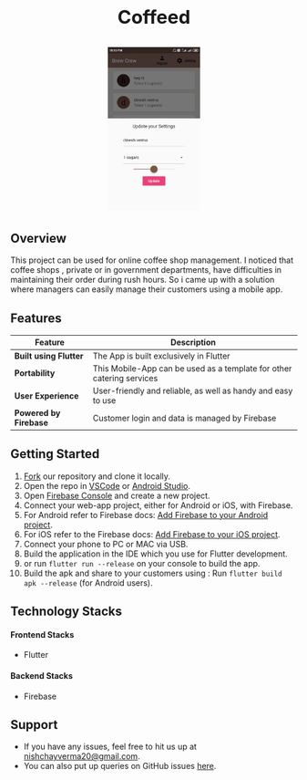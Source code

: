 <h1 align="center"><span><h3>Coffeed</h3></span>
 
 <img src="https://github.com/Nishchayverma/Coffeed/blob/master/Coffeed.jpg" width="32%" alt="Mobile App"/>

## Overview
 
  This project can be used for online coffee shop management. I noticed that coffee shops , private or in government departments, have difficulties in maintaining their order during rush hours. So i came up with a solution where managers can easily manage their customers using a mobile app.
  
## Features

| Feature                 | Description                                                                                |
| ----------------------- | ------------------------------------------------------------------------------------------ |
| **Built using Flutter** | The App is built exclusively in Flutter                                                    |
| **Portability**         | This Mobile-App can be used as a template for other catering services                      |
| **User Experience**     | User-friendly and reliable, as well as handy and easy to use                               |
| **Powered by Firebase** | Customer login and data is managed by Firebase                                             |  

## Getting Started

1. [Fork](https://github.com/Nishchayverma/Coffeed/fork) our repository and clone it locally.
2. Open the repo in [VSCode](https://code.visualstudio.com/) or [Android Studio](https://developer.android.com/studio).
3. Open [Firebase Console](https://console.firebase.google.com/) and create a new project.
4. Connect your web-app project, either for Android or iOS, with Firebase.
5. For Android refer to Firebase docs: [Add Firebase to your Android project](https://firebase.google.com/docs/android/setup?authuser=0).
6. For iOS refer to the Firebase docs: [Add Firebase to your iOS project](https://firebase.google.com/docs/ios/setup?authuser=0).
7. Connect your phone to PC or MAC via USB.
8. Build the application in the IDE which you use for Flutter development.
9. or run `flutter run --release` on your console to build the app.
12.  Build the apk and share to your customers using : Run `flutter build apk --release` (for Android users).

## Technology Stacks

#### Frontend Stacks

- Flutter

#### Backend Stacks

- Firebase

## Support

- If you have any issues, feel free to hit us up at [nishchayverma20@gmail.com](mailto:dscbvppune@gmail.com).
- You can also put up queries on GitHub issues [here](https://github.com/Nishchayverma/Coffeed/issues).

